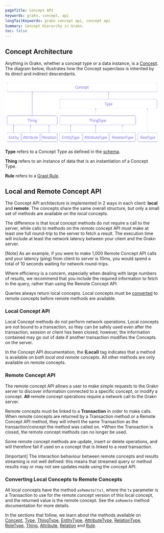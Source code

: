 ```yaml
---
pageTitle: Concept API
keywords: grakn, concept, api
longTailKeywords: grakn concept api, concept api
Summary: Concept Hierarchy in Grakn.
toc: false
---
```


## Concept Architecture
Anything in Grakn, whether a concept type or a data instance, is a [Concept](../04-concept-api/01-concept.md). The diagram below, illustrates how the Concept superclass is inherited by its direct and indirect descendants.

![Concept Hierarchy](../images/concept-api/overview_hierarchy.png)

**Type** refers to a Concept Type as defined in the [schema](../09-schema/00-overview.md#grakn-data-model).

**Thing** refers to an instance of data that is an instantiation of a Concept Type.

**Rule** refers to a [Graql Rule](../09-schema/03-rules.md).

## Local and Remote Concept API

The Concept API architecture is implemented in 2 ways in each client: **local** and **remote**. The concepts share the same overall structure, but only a small set of methods are available on the *local* concepts.

The difference is that local concept methods do not require a call to the server, while calls to methods on the *remote* concept API must make at least one full round-trip to the server to fetch a result. The execution time will include at least the network latency between your client and the Grakn server.

<div class="note">
[Note]
As an example, if you were to make 1,000 Remote Concept API calls and your latency (ping) from client to server is 10ms, you would spend a total of 10 seconds waiting for network round-trips.

Where efficiency is a concern, especially when dealing with large numbers of results, we recommend that you include the required information to fetch in the query, rather than using the Remote Concept API.
</div>

Queries always return local concepts. Local concepts must be [converted](#converting-local-concepts-to-remote-concepts) to remote concepts before remote methods are available.

### Local Concept API

Local Concept methods do not perform network operations. Local concepts are not bound to a transaction, so they can be safely used even after the transaction, session or client has been closed; however, the information contained may go out of date if another transaction modifies the Concepts on the server.

In the Concept API documentation, the **(Local)** tag indicates that a method is available on *both local and remote* concepts. All other methods are only available on remote concepts.

### Remote Concept API

The remote concept API allows a user to make simple requests to the Grakn server to discover information connected to a specific concept, or modify a concept. **All** remote concept operations require a network call to the Grakn server.

Remote concepts must be linked to a **Transaction** in order to make calls. When remote concepts are returned by a Transaction method or a Remote Concept API method, they will inherit the same Transaction as the transaction/concept the method was called on. *When the Transaction is closed, the remote concept methods can no longer be used.

Some remote concept methods are update, insert or delete operations, and will therefore fail if used on a concept that is linked to a *read* transaction.

<div class="note">
[Important]
The interaction behaviour between remote concepts and results streaming is not well defined: this means that streamed query or method results may or may not see updates made using the concept API.
</div>

### Converting Local Concepts to Remote Concepts

All local concepts have the method `asRemote(tx)`, where the `tx` parameter is a Transaction to use for the remote concept version of this local concept, and the returned value is the remote concept. See the `asRemote` method documentation for more details.

In the sections that follow, we learn about the methods available on [Concept](../04-concept-api/01-concept.md), [Type](../04-concept-api/02-type.md#type-methods), [ThingType](../04-concept-api/02-type.md#thingtype-methods), [EntityType](../04-concept-api/02-type.md#entitytype-methods), [AttributeType](../04-concept-api/02-type.md#attributetype-methods), [RelationType](../04-concept-api/02-type.md#relationtype-methods), [RoleType](../04-concept-api/02-type.md#roletype-methods), [Thing](../04-concept-api/04-thing.md#thing-methods), [Attribute](../04-concept-api/04-thing.md#attribute-methods), [Relation](../04-concept-api/04-thing.md#relation-methods) and [Rule](../04-concept-api/03-rule.md).
